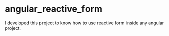 # angular_reactive_form
I developed this project to know how to use reactive form inside any angular project.
